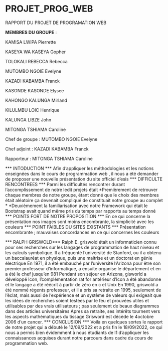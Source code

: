# PROJET_PROG_WEB

RAPPORT DU PROJET DE PROGRAMATION WEB

**MEMBRES DU GROUPE** :

KAMISA LWIPA Pierrette

KASEYA WA KASEYA Gopher

TOLOKALI REBECCA Rebecca

MUTOMBO NGOIE Evelyne

KAZADI KABAMBA Franck

KASONDE KASONDE Elysee

KAHONGO KALUNGA Mirland

KILULMBU LOIC Henrique

KALUNGA LIBZE John

MITONGA TSHIAMA Caroline


Chef de groupe : MUTOMBO NGOIE Evelyne

Chef adjoint : KAZADI KABAMBA Franck

Rapporteur : MITONGA TSHIAMA Caroline


*** INTODUCTION ***
Afin d’appliquer les méthodologies et les notions enseignées dans le cours de programmation web , il
nous a été demander de proposer une nouvelle présentation du site officiel d’esis
*** DIFFICULTE RENCONTREES ***
Parmi les difficultés rencontrer durant l’accomplissement de notre ledit projets était
*Premièrement de retrouver chaque membres de notre groupe, étant donné que le choix des
membres était aléatoire ça devenait compliqué de constituait notre groupe au complet *
*Deuxièmement la familiarisation avec notre Framework qui était le Bootstrap avait quand même
pris du temps par rapports au temps donné
*** POINTS FORT DE NOTRE PROPOSITION ***
En ce qui concerne la présentation nos images sont moins encombrante, la simplicité avec les
couleurs
*** POINT FAIBLES DU SITES EXISTANTS ***
Présentation encombrante ; mauvaises concordances en ce qui concernes les couleurs

*** RALPH GRISWOLD***
Ralph E. griswold était un informaticien connu pour ses recherches sur les langages de
programmation de haut niveau et les calculs symbolique.
Il a fréquenté l’université de Stanford, ou il a obtenu un baccalauréat en physique, puis une maitrise
et un doctorat en génie électrique
En 1971, il a été embauché par l’université l’Arizona pour être son premier professeur
d’informatique, a ensuite organise le département et en a été le chef jusqu’en 981
Pendant son séjour en Arizona, gisworld a développé Icon, l’complémentation rat for antérieur d’Icon
a été abandonne et le langage a été réécrit à partir de zéro en c et Unix
En 1990, griswold a été nommé régents professeur, et il a pris sa retraite en 1995, seulement de
l’éclat, mais aussi de l’expérience et un système de valeurs qui exigeait que les idées de recherches
soient testées par le feu et prouvées utiles et utilisables par des vrais utilisateurs ; pas seulement de
beaux diagrammes dans des articles universitaires
Apres sa retraite, ses intérêts tournent vers les aspects mathématiques du tissage
Grisword est décède le 4octobre 2006 d’un cancer.
*** CONCLUSION ***
Voilà en quelques sortes le rapport de notre projet qui a débuté le 12/09/2022 et a pris fin le
18/09/2022, ce qui nous a permis bien évidemment à nous étudiants de l1 d’appliquer les
connaissances acquises durant notre parcours dans cadre du cours de programmation web.
